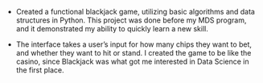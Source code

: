 - Created a functional blackjack game, utilizing basic algorithms and data structures in Python. This project was done before my MDS program, and it demonstrated my ability to quickly learn a new skill.

- The interface takes a user’s input for how many chips they want to bet, and whether they want to hit or stand. I created the game to be like the casino, since Blackjack was what got me interested in Data Science in the first place.
